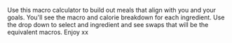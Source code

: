 Use this macro calculator to build out meals that align with you and your goals. You'll see the macro and calorie breakdown for each ingredient. Use the drop down to select and ingredient and see swaps that will be the equivalent macros. Enjoy xx 
